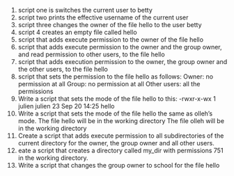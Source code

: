 1. script one is switches the current user to betty
2. script two prints the effective username of the current user
3. script three changes the owner of the file hello to the user betty
4. script 4 creates an empty file called hello
5. script that adds execute permission to the owner of the file hello
6. script that adds execute permission to the owner and the group owner, and read permission to other users, to the file hello
7. script that adds execution permission to the owner, the group owner and the other users, to the file hello
8. script that sets the permission to the file hello as follows:
Owner: no permission at all
Group: no permission at all
Other users: all the permissions
9. Write a script that sets the mode of the file hello to this:
-rwxr-x-wx 1 julien julien 23 Sep 20 14:25 hello
10. Write a script that sets the mode of the file hello the same as olleh’s mode.
The file hello will be in the working directory
The file olleh will be in the working directory
11. Create a script that adds execute permission to all subdirectories of the current directory for the owner, the group owner and all other users.
12. eate a script that creates a directory called my_dir with permissions 751 in the working directory.
13. Write a script that changes the group owner to school for the file hello
